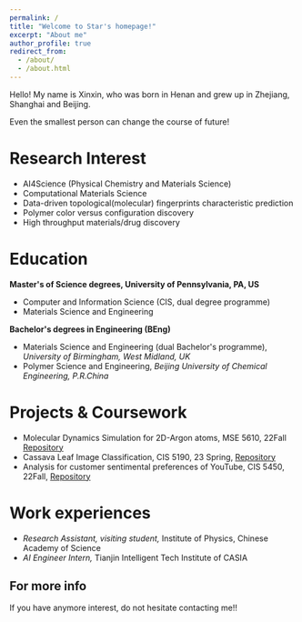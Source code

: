 ```yaml
---
permalink: /
title: "Welcome to Star's homepage!"
excerpt: "About me"
author_profile: true
redirect_from: 
  - /about/
  - /about.html
---
```


Hello! My name is Xinxin, who was born in Henan and grew up in Zhejiang, Shanghai and Beijing. 

Even the smallest person can change the course of future!



Research Interest
======
* AI4Science (Physical Chemistry and Materials Science) 
* Computational Materials Science
* Data-driven topological(molecular) fingerprints characteristic prediction
* Polymer color versus configuration discovery
* High throughput materials/drug discovery


Education
======

 **Master's of Science degrees,  University of Pennsylvania, PA, US**
* Computer and Information Science (CIS, dual degree programme)
* Materials Science and Engineering

 **Bachelor's degrees in Engineering (BEng)**
* Materials Science and Engineering (dual Bachelor's programme), *University of Birmingham, West Midland, UK*
* Polymer Science and Engineering, *Beijing University of Chemical Engineering, P.R.China*


Projects & Coursework
======
*  Molecular Dynamics Simulation for 2D-Argon atoms, MSE 5610, 22Fall [Repository](https://github.com/StarLiu714/2D-Molecular-Dynamics-Toy-Project)
*  Cassava Leaf Image Classification, CIS 5190, 23 Spring, [Repository](https://github.com/StarLiu714/Cassava-Fine-Grained-Image-Classification/tree/main)
*  Analysis for customer sentimental preferences of YouTube, CIS 5450, 22Fall, [Repository]()


Work experiences
======
* *Research Assistant, visiting student,* Institute of Physics, Chinese Academy of Science
* *AI Engineer Intern,* Tianjin Intelligent Tech Institute of CASIA


For more info
------
If you have anymore interest, do not hesitate contacting me!!

